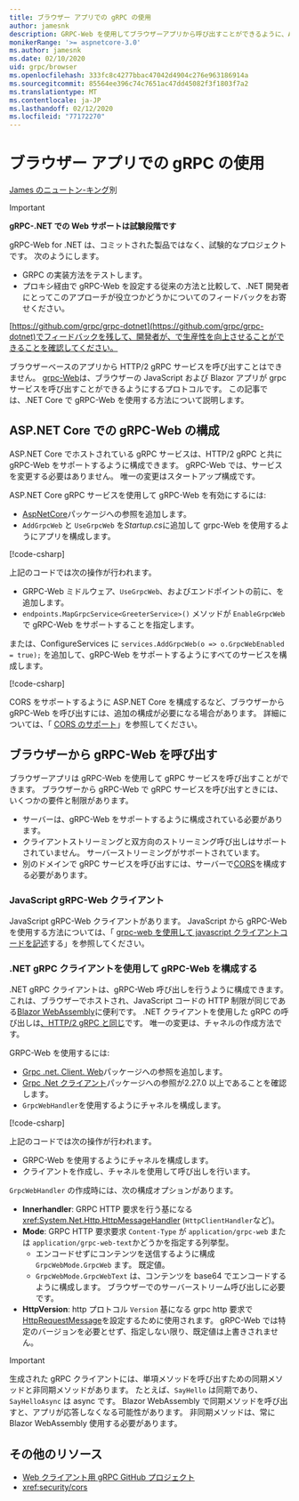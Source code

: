 ```yaml
---
title: ブラウザー アプリでの gRPC の使用
author: jamesnk
description: GRPC-Web を使用してブラウザーアプリから呼び出すことができるように、ASP.NET Core で gRPC サービスを構成する方法について説明します。
monikerRange: '>= aspnetcore-3.0'
ms.author: jamesnk
ms.date: 02/10/2020
uid: grpc/browser
ms.openlocfilehash: 333fc8c4277bbac47042d4904c276e963186914a
ms.sourcegitcommit: 85564ee396c74c7651ac47dd45082f3f1803f7a2
ms.translationtype: MT
ms.contentlocale: ja-JP
ms.lasthandoff: 02/12/2020
ms.locfileid: "77172270"
---
```

# <a name="use-grpc-in-browser-apps"></a>ブラウザー アプリでの gRPC の使用

[James のニュートン-キング](https://twitter.com/jamesnk)別

> [!IMPORTANT]
> **gRPC-.NET での Web サポートは試験段階です**
>
> gRPC-Web for .NET は、コミットされた製品ではなく、試験的なプロジェクトです。 次のようにします。
>
> * GRPC の実装方法をテストします。
> * プロキシ経由で gRPC-Web を設定する従来の方法と比較して、.NET 開発者にとってこのアプローチが役立つかどうかについてのフィードバックをお寄せください。
>
> [https://github.com/grpc/grpc-dotnet](https://github.com/grpc/grpc-dotnet)でフィードバックを残して、開発者が、で生産性を向上させることができることを確認してください。

ブラウザーベースのアプリから HTTP/2 gRPC サービスを呼び出すことはできません。 [grpc-Web](https://github.com/grpc/grpc/blob/master/doc/PROTOCOL-WEB.md)は、ブラウザーの JavaScript および Blazor アプリが grpc サービスを呼び出すことができるようにするプロトコルです。 この記事では、.NET Core で gRPC-Web を使用する方法について説明します。

## <a name="configure-grpc-web-in-aspnet-core"></a>ASP.NET Core での gRPC-Web の構成

ASP.NET Core でホストされている gRPC サービスは、HTTP/2 gRPC と共に gRPC-Web をサポートするように構成できます。 gRPC-Web では、サービスを変更する必要はありません。 唯一の変更はスタートアップ構成です。

ASP.NET Core gRPC サービスを使用して gRPC-Web を有効にするには:

* [AspNetCore](https://www.nuget.org/packages/Grpc.AspNetCore.Web)パッケージへの参照を追加します。
* `AddGrpcWeb` と `UseGrpcWeb` を*Startup.cs*に追加して grpc-Web を使用するようにアプリを構成します。

[!code-csharp[](~/grpc/browser/sample/Startup.cs?name=snippet_1&highlight=10,14)]

上記のコードでは次の操作が行われます。

* GRPC-Web ミドルウェア、`UseGrpcWeb`、およびエンドポイントの前に、を追加します。
* `endpoints.MapGrpcService<GreeterService>()` メソッドが `EnableGrpcWeb`で gRPC-Web をサポートすることを指定します。 

または、ConfigureServices に `services.AddGrpcWeb(o => o.GrpcWebEnabled = true);` を追加して、gRPC-Web をサポートするようにすべてのサービスを構成します。

[!code-csharp[](~/grpc/browser/sample/AllServicesSupportExample_Startup.cs?name=snippet_1&highlight=6,13)]

CORS をサポートするように ASP.NET Core を構成するなど、ブラウザーから gRPC-Web を呼び出すには、追加の構成が必要になる場合があります。 詳細については、「 [CORS のサポート](xref:security/cors)」を参照してください。

## <a name="call-grpc-web-from-the-browser"></a>ブラウザーから gRPC-Web を呼び出す

ブラウザーアプリは gRPC-Web を使用して gRPC サービスを呼び出すことができます。 ブラウザーから gRPC-Web で gRPC サービスを呼び出すときには、いくつかの要件と制限があります。

* サーバーは、gRPC-Web をサポートするように構成されている必要があります。
* クライアントストリーミングと双方向のストリーミング呼び出しはサポートされていません。 サーバーストリーミングがサポートされています。
* 別のドメインで gRPC サービスを呼び出すには、サーバーで[CORS](xref:security/cors)を構成する必要があります。

### <a name="javascript-grpc-web-client"></a>JavaScript gRPC-Web クライアント

JavaScript gRPC-Web クライアントがあります。 JavaScript から gRPC-Web を使用する方法については、「 [grpc-web を使用して javascript クライアントコードを記述](https://github.com/grpc/grpc-web/tree/master/net/grpc/gateway/examples/helloworld#write-client-code)する」を参照してください。

### <a name="configure-grpc-web-with-the-net-grpc-client"></a>.NET gRPC クライアントを使用して gRPC-Web を構成する

.NET gRPC クライアントは、gRPC-Web 呼び出しを行うように構成できます。 これは、ブラウザーでホストされ、JavaScript コードの HTTP 制限が同じである[Blazor WebAssembly](xref:blazor/index#blazor-webassembly)に便利です。 .NET クライアントを使用した gRPC の呼び出しは[、HTTP/2 gRPC と同じ](xref:grpc/client)です。 唯一の変更は、チャネルの作成方法です。

GRPC-Web を使用するには:

* [Grpc .net. Client. Web](https://www.nuget.org/packages/Grpc.Net.Client.Web)パッケージへの参照を追加します。
* [Grpc .Net クライアント](https://www.nuget.org/packages/Grpc.Net.Client)パッケージへの参照が2.27.0 以上であることを確認します。
* `GrpcWebHandler`を使用するようにチャネルを構成します。

[!code-csharp[](~/grpc/browser/sample/Handler.cs?name=snippet_1)]

上記のコードでは次の操作が行われます。

* GRPC-Web を使用するようにチャネルを構成します。
* クライアントを作成し、チャネルを使用して呼び出しを行います。

`GrpcWebHandler` の作成時には、次の構成オプションがあります。

* **Innerhandler**: GRPC HTTP 要求を行う基になる <xref:System.Net.Http.HttpMessageHandler> (`HttpClientHandler`など)。
* **Mode**: GRPC HTTP 要求要求 `Content-Type` が `application/grpc-web` または `application/grpc-web-text`かどうかを指定する列挙型。
    * エンコードせずにコンテンツを送信するように構成 `GrpcWebMode.GrpcWeb` ます。 既定値。
    * `GrpcWebMode.GrpcWebText` は、コンテンツを base64 でエンコードするように構成します。 ブラウザーでのサーバーストリーム呼び出しに必要です。
* **HttpVersion**: http プロトコル `Version` 基になる grpc http 要求で[HttpRequestMessage](xref:System.Net.Http.HttpRequestMessage.Version)を設定するために使用されます。 gRPC-Web では特定のバージョンを必要とせず、指定しない限り、既定値は上書きされません。

> [!IMPORTANT]
> 生成された gRPC クライアントには、単項メソッドを呼び出すための同期メソッドと非同期メソッドがあります。 たとえば、`SayHello` は同期であり、`SayHelloAsync` は async です。 Blazor WebAssembly で同期メソッドを呼び出すと、アプリが応答しなくなる可能性があります。 非同期メソッドは、常に Blazor WebAssembly 使用する必要があります。

## <a name="additional-resources"></a>その他のリソース

* [Web クライアント用 gRPC GitHub プロジェクト](https://github.com/grpc/grpc-web)
* <xref:security/cors>
